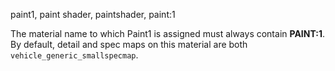 paint1, paint shader, paintshader, paint:1

The material name to which Paint1 is assigned must always contain **PAINT:1**.
By default, detail and spec maps on this material are both `vehicle_generic_smallspecmap`.